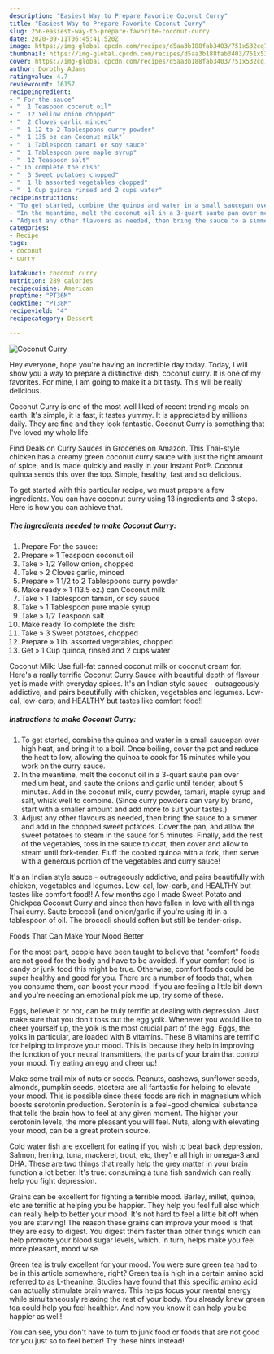 ```yaml
---
description: "Easiest Way to Prepare Favorite Coconut Curry"
title: "Easiest Way to Prepare Favorite Coconut Curry"
slug: 256-easiest-way-to-prepare-favorite-coconut-curry
date: 2020-09-11T06:45:41.520Z
image: https://img-global.cpcdn.com/recipes/d5aa3b188fab3403/751x532cq70/coconut-curry-recipe-main-photo.jpg
thumbnail: https://img-global.cpcdn.com/recipes/d5aa3b188fab3403/751x532cq70/coconut-curry-recipe-main-photo.jpg
cover: https://img-global.cpcdn.com/recipes/d5aa3b188fab3403/751x532cq70/coconut-curry-recipe-main-photo.jpg
author: Dorothy Adams
ratingvalue: 4.7
reviewcount: 16157
recipeingredient:
- " For the sauce"
- "  1 Teaspoon coconut oil"
- "  12 Yellow onion chopped"
- "  2 Cloves garlic minced"
- "  1 12 to 2 Tablespoons curry powder"
- "  1 135 oz can Coconut milk"
- "  1 Tablespoon tamari or soy sauce"
- "  1 Tablespoon pure maple syrup"
- "  12 Teaspoon salt"
- " To complete the dish"
- "  3 Sweet potatoes chopped"
- "  1 lb assorted vegetables chopped"
- "  1 Cup quinoa rinsed and 2 cups water"
recipeinstructions:
- "To get started, combine the quinoa and water in a small saucepan over high heat, and bring it to a boil. Once boiling, cover the pot and reduce the heat to low, allowing the quinoa to cook for 15 minutes while you work on the curry sauce."
- "In the meantime, melt the coconut oil in a 3-quart saute pan over medium heat, and saute the onions and garlic until tender, about 5 minutes. Add in the coconut milk, curry powder, tamari, maple syrup and salt, whisk well to combine. (Since curry powders can vary by brand, start with a smaller amount and add more to suit your tastes.)"
- "Adjust any other flavours as needed, then bring the sauce to a simmer and add in the chopped sweet potatoes. Cover the pan, and allow the sweet potatoes to steam in the sauce for 5 minutes. Finally, add the rest of the vegetables, toss in the sauce to coat, then cover and allow to steam until fork-tender. Fluff the cooked quinoa with a fork, then serve with a generous portion of the vegetables and curry sauce!"
categories:
- Recipe
tags:
- coconut
- curry

katakunci: coconut curry 
nutrition: 289 calories
recipecuisine: American
preptime: "PT36M"
cooktime: "PT38M"
recipeyield: "4"
recipecategory: Dessert

---
```



![Coconut Curry](https://img-global.cpcdn.com/recipes/d5aa3b188fab3403/751x532cq70/coconut-curry-recipe-main-photo.jpg)

Hey everyone, hope you're having an incredible day today. Today, I will show you a way to prepare a distinctive dish, coconut curry. It is one of my favorites. For mine, I am going to make it a bit tasty. This will be really delicious.

Coconut Curry is one of the most well liked of recent trending meals on earth. It's simple, it is fast, it tastes yummy. It is appreciated by millions daily. They are fine and they look fantastic. Coconut Curry is something that I've loved my whole life.

Find Deals on Curry Sauces in Groceries on Amazon. This Thai-style chicken has a creamy green coconut curry sauce with just the right amount of spice, and is made quickly and easily in your Instant Pot®. Coconut quinoa sends this over the top. Simple, healthy, fast and so delicious.


To get started with this particular recipe, we must prepare a few ingredients. You can have coconut curry using 13 ingredients and 3 steps. Here is how you can achieve that.

<!--inarticleads1-->

##### The ingredients needed to make Coconut Curry:

1. Prepare  For the sauce:
1. Prepare  » 1 Teaspoon coconut oil
1. Take  » 1/2 Yellow onion, chopped
1. Take  » 2 Cloves garlic, minced
1. Prepare  » 1 1/2 to 2 Tablespoons curry powder
1. Make ready  » 1 (13.5 oz.) can Coconut milk
1. Take  » 1 Tablespoon tamari, or soy sauce
1. Take  » 1 Tablespoon pure maple syrup
1. Take  » 1/2 Teaspoon salt
1. Make ready  To complete the dish:
1. Take  » 3 Sweet potatoes, chopped
1. Prepare  » 1 lb. assorted vegetables, chopped
1. Get  » 1 Cup quinoa, rinsed and 2 cups water


Coconut Milk: Use full-fat canned coconut milk or coconut cream for. Here&#39;s a really terrific Coconut Curry Sauce with beautiful depth of flavour yet is made with everyday spices. It&#39;s an Indian style sauce - outrageously addictive, and pairs beautifully with chicken, vegetables and legumes. Low-cal, low-carb, and HEALTHY but tastes like comfort food!! 

<!--inarticleads2-->

##### Instructions to make Coconut Curry:

1. To get started, combine the quinoa and water in a small saucepan over high heat, and bring it to a boil. Once boiling, cover the pot and reduce the heat to low, allowing the quinoa to cook for 15 minutes while you work on the curry sauce.
1. In the meantime, melt the coconut oil in a 3-quart saute pan over medium heat, and saute the onions and garlic until tender, about 5 minutes. Add in the coconut milk, curry powder, tamari, maple syrup and salt, whisk well to combine. (Since curry powders can vary by brand, start with a smaller amount and add more to suit your tastes.)
1. Adjust any other flavours as needed, then bring the sauce to a simmer and add in the chopped sweet potatoes. Cover the pan, and allow the sweet potatoes to steam in the sauce for 5 minutes. Finally, add the rest of the vegetables, toss in the sauce to coat, then cover and allow to steam until fork-tender. Fluff the cooked quinoa with a fork, then serve with a generous portion of the vegetables and curry sauce!


It&#39;s an Indian style sauce - outrageously addictive, and pairs beautifully with chicken, vegetables and legumes. Low-cal, low-carb, and HEALTHY but tastes like comfort food!! A few months ago I made Sweet Potato and Chickpea Coconut Curry and since then have fallen in love with all things Thai curry. Saute broccoli (and onion/garlic if you&#39;re using it) in a tablespoon of oil. The broccoli should soften but still be tender-crisp. 

Foods That Can Make Your Mood Better


For the most part, people have been taught to believe that "comfort" foods are not good for the body and have to be avoided. If your comfort food is candy or junk food this might be true. Otherwise, comfort foods could be super healthy and good for you. There are a number of foods that, when you consume them, can boost your mood. If you are feeling a little bit down and you're needing an emotional pick me up, try some of these.

Eggs, believe it or not, can be truly terrific at dealing with depression. Just make sure that you don't toss out the egg yolk. Whenever you would like to cheer yourself up, the yolk is the most crucial part of the egg. Eggs, the yolks in particular, are loaded with B vitamins. These B vitamins are terrific for helping to improve your mood. This is because they help in improving the function of your neural transmitters, the parts of your brain that control your mood. Try eating an egg and cheer up!

Make some trail mix of nuts or seeds. Peanuts, cashews, sunflower seeds, almonds, pumpkin seeds, etcetera are all fantastic for helping to elevate your mood. This is possible since these foods are rich in magnesium which boosts serotonin production. Serotonin is a feel-good chemical substance that tells the brain how to feel at any given moment. The higher your serotonin levels, the more pleasant you will feel. Nuts, along with elevating your mood, can be a great protein source.

Cold water fish are excellent for eating if you wish to beat back depression. Salmon, herring, tuna, mackerel, trout, etc, they're all high in omega-3 and DHA. These are two things that really help the grey matter in your brain function a lot better. It's true: consuming a tuna fish sandwich can really help you fight depression. 

Grains can be excellent for fighting a terrible mood. Barley, millet, quinoa, etc are terrific at helping you be happier. They help you feel full also which can really help to better your mood. It's not hard to feel a little bit off when you are starving! The reason these grains can improve your mood is that they are easy to digest. You digest them faster than other things which can help promote your blood sugar levels, which, in turn, helps make you feel more pleasant, mood wise.

Green tea is truly excellent for your mood. You were sure green tea had to be in this article somewhere, right? Green tea is high in a certain amino acid referred to as L-theanine. Studies have found that this specific amino acid can actually stimulate brain waves. This helps focus your mental energy while simultaneously relaxing the rest of your body. You already knew green tea could help you feel healthier. And now you know it can help you be happier as well!

You can see, you don't have to turn to junk food or foods that are not good for you just so to feel better! Try  these hints  instead!


